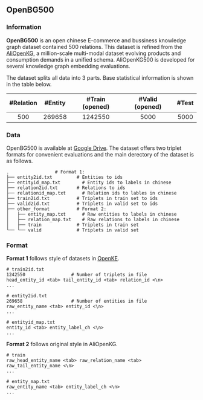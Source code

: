 ## OpenBG500

### Information

**OpenBG500** is an open chinese E-commerce and bussiness knowledge graph dataset contained 500 relations. This dataset is refined from the [AliOpenKG](https://kg.alibaba.com/), a million-scale multi-modal dataset evolving products and consumption demands in a unified schema. AliOpenKG500 is developed for several knowledge graph embedding evaluations.

The dataset splits all data into 3 parts. Base statistical information is shown in the table below.

| #Relation | #Entity | #Train (opened) | #Valid (opened) | #Test  |
| :-------: | :-----: | :-------------: | :-------------: | :----: |
|    500    | 269658  |     1242550     |     5000      | 5000 |

### Data

OpenBG500 is available at [Google Drive](https://drive.google.com/drive/folders/1QgSL1wcLmA_eOQibwKxDaxVRGrMFqDMV?usp=sharing). The dataset offers two triplet formats for convenient evaluations and the main derectory of the dataset is as follows.

```
.	              # Format 1: 
├── entity2id.txt         # Entities to ids
├── entityid_map.txt        # Entity ids to labels in chinese
├── relation2id.txt       # Relations to ids
├── relationid_map.txt      # Relation ids to lables in chinese
├── train2id.txt          # Triplets in train set to ids
├── valid2id.txt          # Triplets in valid set to ids
├── other_format          # Format 2: 
│   ├── entity_map.txt      # Raw entities to labels in chinese
│   ├── relation_map.txt    # Raw relations to labels in chinese
│   ├── train             # Triplets in train set
└── └── valid             # Triplets in valid set
```

### Format

**Format 1** follows style of datasets in [OpenKE](https://github.com/thunlp/OpenKE). 

```
# train2id.txt
1242550					# Number of triplets in file
head_entity_id <tab> tail_entity_id <tab> relation_id <\n>
...

# entity2id.txt
269658					# Number of entities in file
raw_entity_name <tab> entity_id <\n>
...

# entityid_map.txt
entity_id <tab> entity_label_ch <\n>
...
```

**Format 2** follows original style in AliOpenKG. 

```
# train
raw_head_entity_name <tab> raw_relation_name <tab> raw_tail_entity_name <\n>
...

# entity_map.txt
raw_entity_name <tab> entity_label_ch <\n>
...
```



